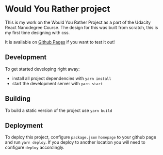 # Would You Rather project

This is my work on the Would You Rather Project as a part of the Udacity React Nanodegree Course. The design for this was built from scratch, this is my first time designing with css.

It is available on [Github Pages](https://ahmed-dardery.github.io/react-would-you-rather) if you want to test it out!
## Development

To get started developing right away:

* install all project dependencies with `yarn install`
* start the development server with `yarn start`

## Building

To build a static version of the project use `yarn build`

## Deployment

To deploy this project, configure `package.json` `homepage` to your github page and run `yarn deploy`. If you deploy to another location you will need to configure `deploy` accordingly.

